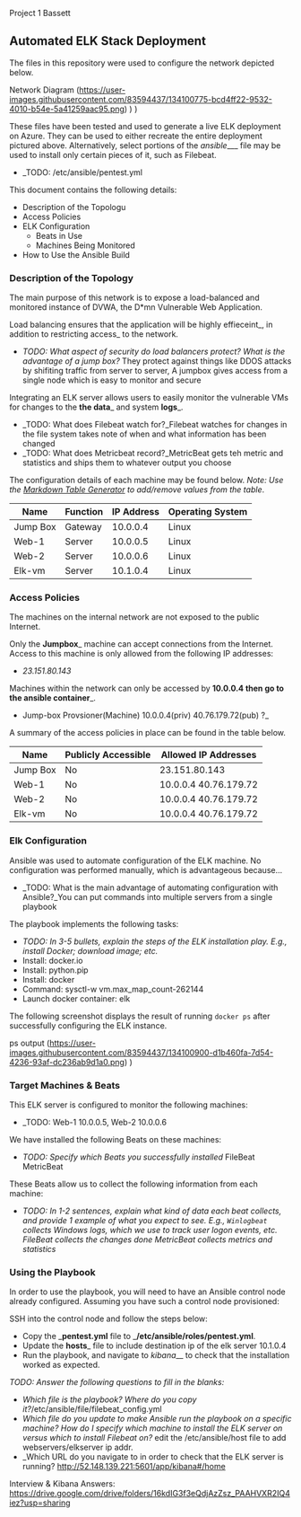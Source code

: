 Project 1 Bassett
## Automated ELK Stack Deployment

The files in this repository were used to configure the network depicted below.

Network Diagram (https://user-images.githubusercontent.com/83594437/134100775-bcd4ff22-9532-4010-b54e-5a41259aac95.png)
)
)

These files have been tested and used to generate a live ELK deployment on Azure. They can be used to either recreate the entire deployment pictured above. Alternatively, select portions of the _ansible____ file may be used to install only certain pieces of it, such as Filebeat.

  - _TODO: /etc/ansible/pentest.yml

This document contains the following details:
- Description of the Topologu
- Access Policies
- ELK Configuration
  - Beats in Use
  - Machines Being Monitored
- How to Use the Ansible Build


### Description of the Topology

The main purpose of this network is to expose a load-balanced and monitored instance of DVWA, the D*mn Vulnerable Web Application.

Load balancing ensures that the application will be highly effieceint_, in addition to restricting access_ to the network.
- _TODO: What aspect of security do load balancers protect? What is the advantage of a jump box?_ They protect against things like DDOS attacks by shifiting traffic
from server to server, A jumpbox gives access from a single node which is easy to monitor and secure

Integrating an ELK server allows users to easily monitor the vulnerable VMs for changes to the __the data___ and system __logs___.
- _TODO: What does Filebeat watch for?_Filebeat watches for changes in the file system takes note of when and what information has been changed
- _TODO: What does Metricbeat record?_MetricBeat gets teh metric and statistics and ships them to whatever output you choose

The configuration details of each machine may be found below.
_Note: Use the [Markdown Table Generator](http://www.tablesgenerator.com/markdown_tables) to add/remove values from the table_.

| Name     | Function | IP Address | Operating System |
|----------|----------|------------|------------------|
|Jump Box  | Gateway  | 10.0.0.4   | Linux            |
|Web-1     | Server   | 10.0.0.5   | Linux            |
|Web-2     | Server   | 10.0.0.6   | Linux            |
|Elk-vm    | Server   | 10.1.0.4   | Linux            |

### Access Policies

The machines on the internal network are not exposed to the public Internet. 

Only the __Jumpbox___ machine can accept connections from the Internet. Access to this machine is only allowed from the following IP addresses:
- _23.151.80.143_

Machines within the network can only be accessed by __10.0.0.4 then go to the ansible container___.
- Jump-box Provsioner(Machine) 10.0.0.4(priv)  40.76.179.72(pub) ?_

A summary of the access policies in place can be found in the table below.

| Name     | Publicly Accessible | Allowed IP Addresses |
|----------|---------------------|----------------------|
| Jump Box | No                  | 23.151.80.143        |
| Web-1    | No                  | 10.0.0.4 40.76.179.72|
| Web-2    | No                  | 10.0.0.4 40.76.179.72|
| Elk-vm   | No                  | 10.0.0.4 40.76.179.72|
### Elk Configuration

Ansible was used to automate configuration of the ELK machine. No configuration was performed manually, which is advantageous because...
- _TODO: What is the main advantage of automating configuration with Ansible?_You can put commands into multiple servers from a single playbook

The playbook implements the following tasks:
- _TODO: In 3-5 bullets, explain the steps of the ELK installation play. E.g., install Docker; download image; etc._
- Install: docker.io
- Install: python.pip
- Install: docker
- Command: sysctl-w vm.max_map_count-262144
- Launch docker container: elk

The following screenshot displays the result of running `docker ps` after successfully configuring the ELK instance.

ps output
(https://user-images.githubusercontent.com/83594437/134100900-d1b460fa-7d54-4236-93af-dc236ab9d1a0.png)
)

### Target Machines & Beats
This ELK server is configured to monitor the following machines:
- _TODO: Web-1 10.0.0.5, Web-2 10.0.0.6

We have installed the following Beats on these machines:
- _TODO: Specify which Beats you successfully installed_ FileBeat MetricBeat

These Beats allow us to collect the following information from each machine:
- _TODO: In 1-2 sentences, explain what kind of data each beat collects, and provide 1 example of what you expect to see. E.g., `Winlogbeat` collects Windows logs, which we use to track user logon events, etc.
FileBeat collects the changes done MetricBeat collects metrics and statistics_

### Using the Playbook
In order to use the playbook, you will need to have an Ansible control node already configured. Assuming you have such a control node provisioned: 

SSH into the control node and follow the steps below:
- Copy the ___pentest.yml__ file to ___/etc/ansible/roles/pentest.yml__.
- Update the __hosts___ file to include destination ip of the elk server 10.1.0.4
- Run the playbook, and navigate to _kibana___ to check that the installation worked as expected.

_TODO: Answer the following questions to fill in the blanks:_
- _Which file is the playbook? Where do you copy it?_/etc/ansible/file/filebeat_config.yml
- _Which file do you update to make Ansible run the playbook on a specific machine? How do I specify which machine to install the ELK server on versus which to install Filebeat on?_
edit the /etc/ansible/host file to add webservers/elkserver ip addr.
- _Which URL do you navigate to in order to check that the ELK server is running? http://52.148.139.221:5601/app/kibana#/home

Interview & Kibana Answers: https://drive.google.com/drive/folders/16kdIG3f3eQdjAzZsz_PAAHVXR2IQ4iez?usp=sharing
